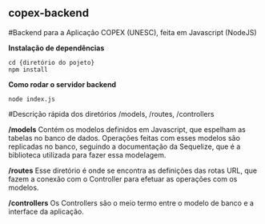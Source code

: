 ## copex-backend
#Backend para a Aplicação COPEX (UNESC), feita em Javascript (NodeJS)

**Instalação de dependências**
```
cd {diretório do pojeto}
npm install
```

**Como rodar o servidor backend**
```
node index.js
```

#Descrição rápida dos diretórios /models, /routes, /controllers

**/models**
Contém os modelos definidos em Javascript, que espelham as tabelas no banco de dados.
Operações feitas com esses modelos são replicadas no banco, seguindo a documentação da Sequelize, que é a biblioteca utilizada para fazer essa modelagem.

**/routes**
Esse diretório é onde se encontra as definições das rotas URL, que fazem a conexão com o Controller para efetuar as operações com os modelos.

**/controllers**
Os Controllers são o meio termo entre o modelo de banco e a interface da aplicação.
